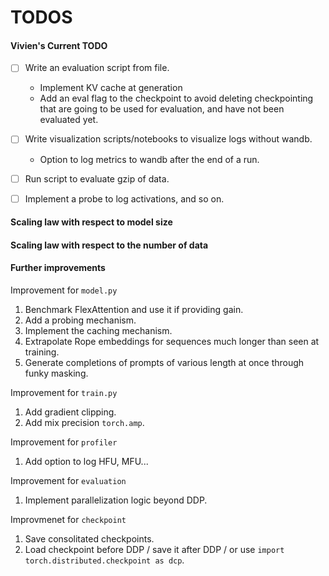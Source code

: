 # TODOS

#### Vivien's Current TODO

- [ ] Write an evaluation script from file.
    - Implement KV cache at generation
    - Add an eval flag to the checkpoint to avoid deleting checkpointing that are going to be used for evaluation, and have not been evaluated yet.

- [ ] Write visualization scripts/notebooks to visualize logs without wandb.
    - Option to log metrics to wandb after the end of a run.

- [ ] Run script to evaluate gzip of data.

- [ ] Implement a probe to log activations, and so on.

#### Scaling law with respect to model size

#### Scaling law with respect to the number of data

#### Further improvements
Improvement for `model.py`
1. Benchmark FlexAttention and use it if providing gain.
1. Add a probing mechanism.
1. Implement the caching mechanism.
1. Extrapolate Rope embeddings for sequences much longer than seen at training.
1. Generate completions of prompts of various length at once through funky masking.

Improvement for `train.py`
1. Add gradient clipping.
1. Add mix precision `torch.amp`.

Improvement for `profiler`
1. Add option to log HFU, MFU...

Improvement for `evaluation`
1. Implement parallelization logic beyond DDP.

Improvmenet for `checkpoint`
1. Save consolitated checkpoints.
1. Load checkpoint before DDP / save it after DDP / or use `import torch.distributed.checkpoint as dcp`.